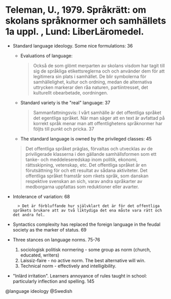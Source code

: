 # Teleman, U., 1979. Språkrätt: om skolans språknormer och samhällets 1a uppl. , Lund: LiberLäromedel.

- Standard language ideology. Some nice formulations: 36

    - Evaluations of language:

        > Också de som glömt merparten av skolans visdom har tagit till sig de språkliga etikettsreglerna och och använder dem för att legitimera sin plats i samhället. De blir symbolerna för samhällelighet, kultur och ordning, medan de alternativa uttrycken markerar den råa naturen, partiintresset, det kulturellt obearbetade, oordningen.

    - Standard variety is the "real" language: 37

        > Sammanfattningsvis: I vårt samhälle är det offentliga språket det egentliga språket. När man säger att en text är avfattad på korrekt språk menar man att offentlighetens språknormer har följts till punkt och pricka. 37

    - The standard language is owned by the privileged classes: 45

    > Det offentliga språket präglas, förvaltas och utvecklas av de priviligerade klasserna i den gällande samhällsformen som ett tanke- och meddeleseredskap inom politik, ekonomi, rättsskipning, vetenskap, etc. Det offentliga språket är en förutsättning för och ett resultat av sådana aktiviteter. Det offentliga språket framstår som rikets språk, som danskan respektive svenskan an sich, varav andra språkarter av medborgarna uppfattas som reduktioner eller avarter.


- Intolerance of variation: 68

        > Det är förbluffande hur självklart det är för det offentliga språkets brukare att av två liktydiga det ena måste vara rätt och det andra fel.

- Syntactics complexity has replaced the foreign language in the feudal society as the marker of status. 69

- Three stances on language norms. 75-76
	1. sociologisk politisk normering - some group as norm (church, educated, writers)
	2. Laissiz-faire - no active norm. The best alternative will win.
	3. Technical norm - effectively and intelligibility.

- "Inlärd irritation". Learners annoyance of rules taught in school: particularly inflection and spelling. 145 

@language ideology
@Swedish